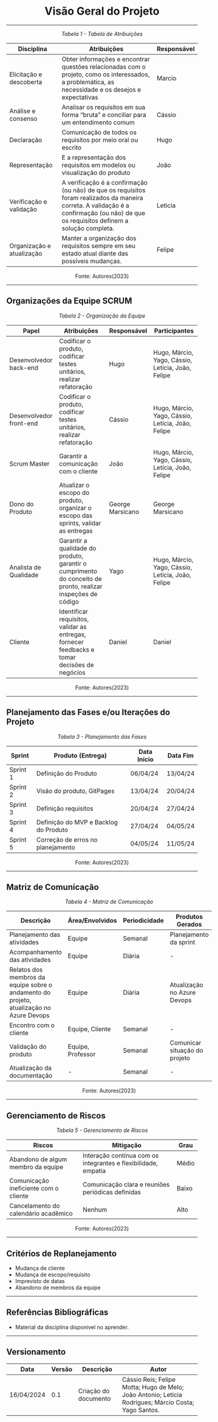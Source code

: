 <center>

# Visão Geral do Projeto

</center>

---

<center style="margin: 0 auto; width: fit-content;">

_Tabela 1 - Tabela de Atribuições_

| Disciplina              | Atribuições                                                                                                    | Responsável |
|-------------------------|----------------------------------------------------------------------------------------------------------------|-------------|
| Elicitação e descoberta| Obter informações e encontrar questões relacionadas com o projeto, como os interessados, a problemática, as necessidade e os desejos e expectativas | Marcio      |
| Análise e consenso     | Analisar os requisitos em sua forma “bruta” e conciliar para um entendimento comum                             | Cássio      |
| Declaração             | Comunicação de todos os requisitos por meio oral ou escrito                                                     | Hugo        |
| Representação          | E a representação dos requisitos em modelos ou visualização do produto                                          | João        |
| Verificação e validação| A verificação é a confirmação (ou não) de que os requisitos foram realizados da maneira correta. A validação é a confirmação (ou não) de que os requisitos definem a solução completa. | Leticia     |
| Organização e atualização| Manter a organização dos requisitos sempre em seu estado atual diante das possíveis mudanças.                  | Felipe      |

Fonte: Autores(2023)
</center>

---

## Organizações da Equipe SCRUM

<center style="margin: 0 auto; width: fit-content;">

_Tabela 2 - Organização da Equipe_

| Papel                  | Atribuições                                                             | Responsável     | Participantes                               |
|------------------------|-------------------------------------------------------------------------|-----------------|---------------------------------------------|
| Desenvolvedor back-end| Codificar o produto, codificar testes unitários, realizar refatoração  | Hugo            | Hugo, Márcio, Yago, Cássio, Letícia, João, Felipe |
| Desenvolvedor front-end| Codificar o produto, codificar testes unitários, realizar refatoração| Cássio          | Hugo, Márcio, Yago, Cássio, Letícia, João, Felipe |
| Scrum Master           | Garantir a comunicação com o cliente                                    | João            | Hugo, Márcio, Yago, Cássio, Letícia, João, Felipe |
| Dono do Produto        | Atualizar o escopo do produto, organizar o escopo das sprints, validar as entregas | George Marsicano| George Marsicano                            |
| Analista de Qualidade  | Garantir a qualidade do produto, garantir o cumprimento do conceito de pronto, realizar inspeções de código | Yago | Hugo, Márcio, Yago, Cássio, Letícia, João, Felipe |
| Cliente                | Identificar requisitos, validar as entregas, fornecer feedbacks e tomar decisões de negócios | Daniel   | Daniel                                      |

Fonte: Autores(2023)
</center>

---

## Planejamento das Fases e/ou Iterações do Projeto

<center style="margin: 0 auto; width: fit-content;">

_Tabela 3 - Planejamento das Fases_

| Sprint  | Produto (Entrega)                   | Data Início | Data Fim  |
|---------|------------------------------------|-------------|-----------|
| Sprint 1| Definição do Produto               | 06/04/24    | 13/04/24  |
| Sprint 2| Visão do produto, GitPages         | 13/04/24    | 20/04/24  |
| Sprint 3| Definição requisitos               | 20/04/24    | 27/04/24  |
| Sprint 4| Definição do MVP e Backlog do Produto | 27/04/24 | 04/05/24  |
| Sprint 5| Correção de erros no planejamento | 04/05/24    | 11/05/24  |

Fonte: Autores(2023)
</center>

---

## Matriz de Comunicação

<center style="margin: 0 auto; width: fit-content;">

_Tabela 4 - Matriz de Comunicação_

| Descrição                       | Área/Envolvidos  | Periodicidade | Produtos Gerados                              |
|---------------------------------|------------------|---------------|----------------------------------------------|
| Planejamento das atividades     | Equipe           | Semanal       | Planejamento da sprint                        |
| Acompanhamento das atividades   | Equipe           | Diária        | -                                            |
| Relatos dos membros da equipe sobre o andamento do projeto, atualização no Azure Devops | Equipe | Diária | Atualização no Azure Devops |
| Encontro com o cliente          | Equipe, Cliente  | Semanal       | -                                            |
| Validação do produto            | Equipe, Professor| Semanal       | Comunicar situação do projeto                |
| Atualização da documentação     | -                | Semanal       | -                                            |

Fonte: Autores(2023)
</center>

---

## Gerenciamento de Riscos

<center style="margin: 0 auto; width: fit-content;">

_Tabela 5 - Gerenciamento de Riscos_

| Riscos                                   | Mitigação                                    | Grau   |
|------------------------------------------|----------------------------------------------|--------|
| Abandono de algum membro da equipe       | Interação contínua com os integrantes e flexibilidade, empatia | Médio  |
| Comunicação ineficiente com o cliente    | Comunicação clara e reuniões periódicas definidas | Baixo  |
| Cancelamento do calendário acadêmico    | Nenhum                                       | Alto   |

Fonte: Autores(2023)
</center>

---

## Critérios de Replanejamento

* Mudança de cliente
* Mudança de escopo/requisito
* Imprevisto de datas
* Abandono de membros da equipe

---

## Referências Bibliográficas

* Material da disciplina disponivel no aprender.

---

## Versionamento

<div style="margin: 0 auto; width: fit-content;">

| Data       | Versão | Descrição            | Autor                                                                                                |
|------------|--------|----------------------|------------------------------------------------------------------------------------------------------|
| 16/04/2024 | 0.1    | Criação do documento | Cássio Reis; Felipe Motta; Hugo de Melo; João Antonio; Letícia Rodrigues; Márcio Costa; Yago Santos. |

</div>